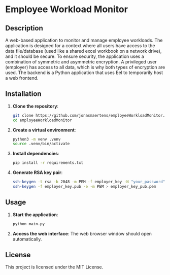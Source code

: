 # Employee Workload Monitor

## Description
A web-based application to monitor and manage employee workloads. The application is designed for a context where all users have access to the data file/database (used like a shared excel workbook on a network drive), and it should be secure. To ensure security, the application uses a combination of symmetric and asymmetric encryption. A privileged user (employer) has access to all data, which is why both types of encryption are used. The backend is a Python application that uses Eel to temporarily host a web frontend.

## Installation

1. **Clone the repository**:
    ```sh
    git clone https://github.com/jonasmaertens/employeeWorkloadMonitor.git
    cd employeeWorkloadMonitor
    ```

2. **Create a virtual environment**:
    ```sh
    python3 -m venv .venv
    source .venv/bin/activate
    ```

3. **Install dependencies**:
    ```sh
    pip install -r requirements.txt
    ```

4. **Generate RSA key pair**:
    ```sh
    ssh-keygen -t rsa -b 2048 -m PEM -f employer_key -N "your_password"
    ssh-keygen -f employer_key.pub -e -m PEM > employer_key_pub.pem
    ```

## Usage

1. **Start the application**:
    ```sh
    python main.py
    ```

2. **Access the web interface**:
    The web browser window should open automatically.

## License
This project is licensed under the MIT License.